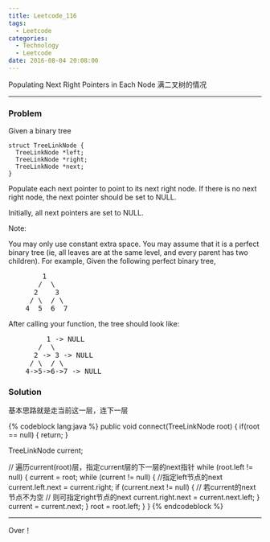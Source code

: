 ```yaml
---
title: Leetcode_116
tags:
  - Leetcode
categories:
  - Technology
  - Leetcode
date: 2016-08-04 20:08:00
---
```

Populating Next Right Pointers in Each Node
满二叉树的情况

<!-- more -->

***

### Problem

Given a binary tree

    struct TreeLinkNode {
      TreeLinkNode *left;
      TreeLinkNode *right;
      TreeLinkNode *next;
    }
Populate each next pointer to point to its next right node. If there is no next right node, the next pointer should be set to NULL.

Initially, all next pointers are set to NULL.

Note:

You may only use constant extra space.
You may assume that it is a perfect binary tree (ie, all leaves are at the same level, and every parent has two children).
For example,
Given the following perfect binary tree,
<pre>
        1
       /  \
      2    3
     / \  / \
    4  5  6  7
</pre>
After calling your function, the tree should look like:
<pre>
         1 -> NULL
       /  \
      2 -> 3 -> NULL
     / \  / \
    4->5->6->7 -> NULL
</pre>


### Solution 
基本思路就是走当前这一层，连下一层

{% codeblock lang:java  %}
public void connect(TreeLinkNode root) {
  if(root == null) {
      return;
  }

  TreeLinkNode current;
  
  // 遍历current(root)层，指定current层的下一层的next指针
  while (root.left != null) {
    current = root;
    while (current != null) {
      //指定left节点的next
      current.left.next = current.right;
      if (current.next != null) {
        // 若current的next节点不为空
        // 则可指定right节点的next
        current.right.next = current.next.left;
      }
      current = current.next;
    }
    root = root.left;
  } 
}
{% endcodeblock %}

*** 

Over！










































